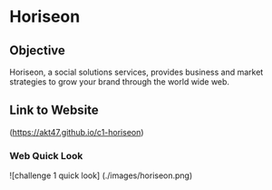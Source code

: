 # Horiseon 

## Objective
Horiseon, a social solutions services, provides business and market strategies to grow your brand through the world wide web. 

## Link to Website 

(https://akt47.github.io/c1-horiseon)

### Web Quick Look
![challenge 1 quick look]
(./images/horiseon.png)